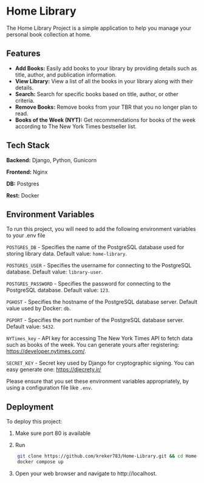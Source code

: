 
# Home Library

The Home Library Project is a simple application to help you manage your personal book collection at home.


## Features

- **Add Books:** Easily add books to your library by providing details such as title, author, and publication information.
- **View Library:** View a list of all the books in your library along with their details.
- **Search:** Search for specific books based on title, author, or other criteria.
- **Remove Books:** Remove books from your TBR that you no longer plan to read.
- **Books of the Week (NYT):** Get recommendations for books of the week according to The New York Times bestseller list.

## Tech Stack

**Backend:** Django, Python, Gunicorn

**Frontend:** Nginx

**DB:** Postgres

**Rest:** Docker


## Environment Variables

To run this project, you will need to add the following environment variables to your .env file

`POSTGRES_DB` - Specifies the name of the PostgreSQL database used for storing library data. Default value: `home-library`.

`POSTGRES_USER` - Specifies the username for connecting to the PostgreSQL database. Default value: `library-user`.

`POSTGRES_PASSWORD` - Specifies the password for connecting to the PostgreSQL database. Default value: `123`.

`PGHOST` - Specifies the hostname of the PostgreSQL database server. Default value used by Docker: `db`.

`PGPORT` - Specifies the port number of the PostgreSQL database server. Default value: `5432`.

`NYTimes_key` - API key for accessing The New York Times API to fetch data such as books of the week. You can generate yours after registering: https://developer.nytimes.com/.

`SECRET_KEY` - Secret key used by Django for cryptographic signing. You can easy generate one: https://djecrety.ir/

Please ensure that you set these environment variables appropriately, by using a configuration file like `.env`.



## Deployment

To deploy this project:

1. Make sure port 80 is available

2. Run

```bash
    git clone https://github.com/kreker783/Home-Library.git && cd Home-Library/library-code/
    docker compose up
```

3. Open your web browser and navigate to http://localhost.
